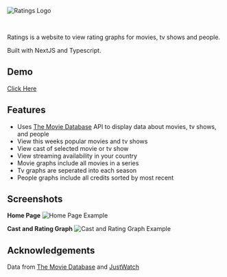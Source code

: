 ![Ratings Logo](https://github.com/rileyloudon/ratings/assets/40878107/09654972-bc43-4294-879d-a1dc11b7184c)

<br>

Ratings is a website to view rating graphs for movies, tv shows and people.

Built with NextJS and Typescript.

## Demo

[Click Here](https://ratings-mu.vercel.app/)

## Features

- Uses [The Movie Database](https://www.themoviedb.org) API to display data about movies, tv shows, and people
- View this weeks popular movies and tv shows
- View cast of selected movie or tv show
- View streaming availability in your country
- Movie graphs include all movies in a series
- Tv graphs are seperated into each season
- People graphs include all credits sorted by most recent

## Screenshots

**Home Page**
![Home Page Example](https://github.com/rileyloudon/ratings/assets/40878107/dd1e80d2-a942-4363-8e67-26d875fb023f)

**Cast and Rating Graph**
![Cast and Rating Graph Example](https://github.com/rileyloudon/ratings/assets/40878107/649d59e6-81e8-4ee2-a69e-e5542b190767)

## Acknowledgements

Data from <a href='https://www.themoviedb.org/' target='_blank'>The Movie Database</a> and
<a href='https://www.justwatch.com/' target='_blank'>JustWatch</a>
